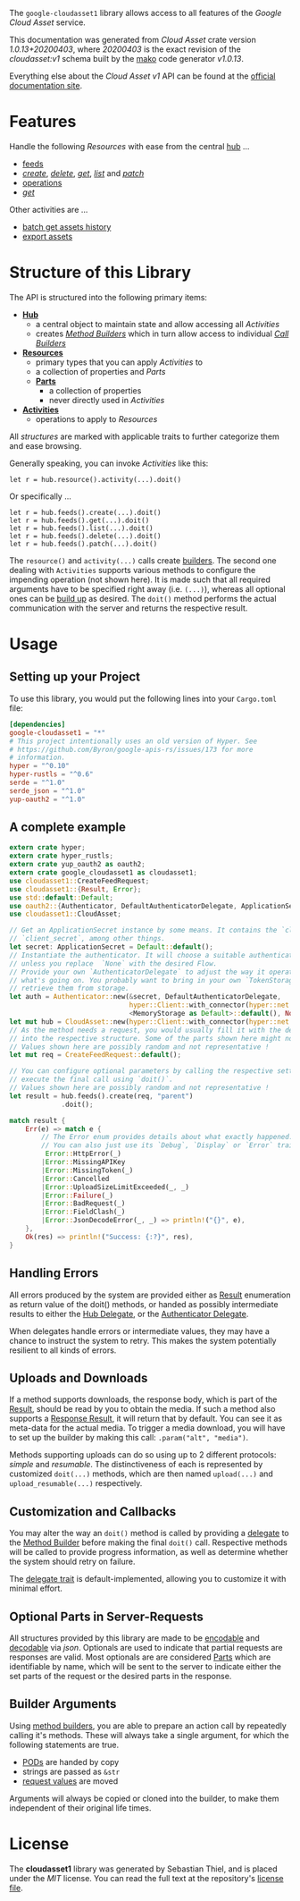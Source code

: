 <!---
DO NOT EDIT !
This file was generated automatically from 'src/mako/api/README.md.mako'
DO NOT EDIT !
-->
The `google-cloudasset1` library allows access to all features of the *Google Cloud Asset* service.

This documentation was generated from *Cloud Asset* crate version *1.0.13+20200403*, where *20200403* is the exact revision of the *cloudasset:v1* schema built by the [mako](http://www.makotemplates.org/) code generator *v1.0.13*.

Everything else about the *Cloud Asset* *v1* API can be found at the
[official documentation site](https://cloud.google.com/asset-inventory/docs/quickstart).
# Features

Handle the following *Resources* with ease from the central [hub](https://docs.rs/google-cloudasset1/1.0.13+20200403/google_cloudasset1/struct.CloudAsset.html) ... 

* [feeds](https://docs.rs/google-cloudasset1/1.0.13+20200403/google_cloudasset1/struct.Feed.html)
 * [*create*](https://docs.rs/google-cloudasset1/1.0.13+20200403/google_cloudasset1/struct.FeedCreateCall.html), [*delete*](https://docs.rs/google-cloudasset1/1.0.13+20200403/google_cloudasset1/struct.FeedDeleteCall.html), [*get*](https://docs.rs/google-cloudasset1/1.0.13+20200403/google_cloudasset1/struct.FeedGetCall.html), [*list*](https://docs.rs/google-cloudasset1/1.0.13+20200403/google_cloudasset1/struct.FeedListCall.html) and [*patch*](https://docs.rs/google-cloudasset1/1.0.13+20200403/google_cloudasset1/struct.FeedPatchCall.html)
* [operations](https://docs.rs/google-cloudasset1/1.0.13+20200403/google_cloudasset1/struct.Operation.html)
 * [*get*](https://docs.rs/google-cloudasset1/1.0.13+20200403/google_cloudasset1/struct.OperationGetCall.html)

Other activities are ...

* [batch get assets history](https://docs.rs/google-cloudasset1/1.0.13+20200403/google_cloudasset1/struct.MethodBatchGetAssetsHistoryCall.html)
* [export assets](https://docs.rs/google-cloudasset1/1.0.13+20200403/google_cloudasset1/struct.MethodExportAssetCall.html)



# Structure of this Library

The API is structured into the following primary items:

* **[Hub](https://docs.rs/google-cloudasset1/1.0.13+20200403/google_cloudasset1/struct.CloudAsset.html)**
    * a central object to maintain state and allow accessing all *Activities*
    * creates [*Method Builders*](https://docs.rs/google-cloudasset1/1.0.13+20200403/google_cloudasset1/trait.MethodsBuilder.html) which in turn
      allow access to individual [*Call Builders*](https://docs.rs/google-cloudasset1/1.0.13+20200403/google_cloudasset1/trait.CallBuilder.html)
* **[Resources](https://docs.rs/google-cloudasset1/1.0.13+20200403/google_cloudasset1/trait.Resource.html)**
    * primary types that you can apply *Activities* to
    * a collection of properties and *Parts*
    * **[Parts](https://docs.rs/google-cloudasset1/1.0.13+20200403/google_cloudasset1/trait.Part.html)**
        * a collection of properties
        * never directly used in *Activities*
* **[Activities](https://docs.rs/google-cloudasset1/1.0.13+20200403/google_cloudasset1/trait.CallBuilder.html)**
    * operations to apply to *Resources*

All *structures* are marked with applicable traits to further categorize them and ease browsing.

Generally speaking, you can invoke *Activities* like this:

```Rust,ignore
let r = hub.resource().activity(...).doit()
```

Or specifically ...

```ignore
let r = hub.feeds().create(...).doit()
let r = hub.feeds().get(...).doit()
let r = hub.feeds().list(...).doit()
let r = hub.feeds().delete(...).doit()
let r = hub.feeds().patch(...).doit()
```

The `resource()` and `activity(...)` calls create [builders][builder-pattern]. The second one dealing with `Activities` 
supports various methods to configure the impending operation (not shown here). It is made such that all required arguments have to be 
specified right away (i.e. `(...)`), whereas all optional ones can be [build up][builder-pattern] as desired.
The `doit()` method performs the actual communication with the server and returns the respective result.

# Usage

## Setting up your Project

To use this library, you would put the following lines into your `Cargo.toml` file:

```toml
[dependencies]
google-cloudasset1 = "*"
# This project intentionally uses an old version of Hyper. See
# https://github.com/Byron/google-apis-rs/issues/173 for more
# information.
hyper = "^0.10"
hyper-rustls = "^0.6"
serde = "^1.0"
serde_json = "^1.0"
yup-oauth2 = "^1.0"
```

## A complete example

```Rust
extern crate hyper;
extern crate hyper_rustls;
extern crate yup_oauth2 as oauth2;
extern crate google_cloudasset1 as cloudasset1;
use cloudasset1::CreateFeedRequest;
use cloudasset1::{Result, Error};
use std::default::Default;
use oauth2::{Authenticator, DefaultAuthenticatorDelegate, ApplicationSecret, MemoryStorage};
use cloudasset1::CloudAsset;

// Get an ApplicationSecret instance by some means. It contains the `client_id` and 
// `client_secret`, among other things.
let secret: ApplicationSecret = Default::default();
// Instantiate the authenticator. It will choose a suitable authentication flow for you, 
// unless you replace  `None` with the desired Flow.
// Provide your own `AuthenticatorDelegate` to adjust the way it operates and get feedback about 
// what's going on. You probably want to bring in your own `TokenStorage` to persist tokens and
// retrieve them from storage.
let auth = Authenticator::new(&secret, DefaultAuthenticatorDelegate,
                              hyper::Client::with_connector(hyper::net::HttpsConnector::new(hyper_rustls::TlsClient::new())),
                              <MemoryStorage as Default>::default(), None);
let mut hub = CloudAsset::new(hyper::Client::with_connector(hyper::net::HttpsConnector::new(hyper_rustls::TlsClient::new())), auth);
// As the method needs a request, you would usually fill it with the desired information
// into the respective structure. Some of the parts shown here might not be applicable !
// Values shown here are possibly random and not representative !
let mut req = CreateFeedRequest::default();

// You can configure optional parameters by calling the respective setters at will, and
// execute the final call using `doit()`.
// Values shown here are possibly random and not representative !
let result = hub.feeds().create(req, "parent")
             .doit();

match result {
    Err(e) => match e {
        // The Error enum provides details about what exactly happened.
        // You can also just use its `Debug`, `Display` or `Error` traits
         Error::HttpError(_)
        |Error::MissingAPIKey
        |Error::MissingToken(_)
        |Error::Cancelled
        |Error::UploadSizeLimitExceeded(_, _)
        |Error::Failure(_)
        |Error::BadRequest(_)
        |Error::FieldClash(_)
        |Error::JsonDecodeError(_, _) => println!("{}", e),
    },
    Ok(res) => println!("Success: {:?}", res),
}

```
## Handling Errors

All errors produced by the system are provided either as [Result](https://docs.rs/google-cloudasset1/1.0.13+20200403/google_cloudasset1/enum.Result.html) enumeration as return value of 
the doit() methods, or handed as possibly intermediate results to either the 
[Hub Delegate](https://docs.rs/google-cloudasset1/1.0.13+20200403/google_cloudasset1/trait.Delegate.html), or the [Authenticator Delegate](https://docs.rs/yup-oauth2/*/yup_oauth2/trait.AuthenticatorDelegate.html).

When delegates handle errors or intermediate values, they may have a chance to instruct the system to retry. This 
makes the system potentially resilient to all kinds of errors.

## Uploads and Downloads
If a method supports downloads, the response body, which is part of the [Result](https://docs.rs/google-cloudasset1/1.0.13+20200403/google_cloudasset1/enum.Result.html), should be
read by you to obtain the media.
If such a method also supports a [Response Result](https://docs.rs/google-cloudasset1/1.0.13+20200403/google_cloudasset1/trait.ResponseResult.html), it will return that by default.
You can see it as meta-data for the actual media. To trigger a media download, you will have to set up the builder by making
this call: `.param("alt", "media")`.

Methods supporting uploads can do so using up to 2 different protocols: 
*simple* and *resumable*. The distinctiveness of each is represented by customized 
`doit(...)` methods, which are then named `upload(...)` and `upload_resumable(...)` respectively.

## Customization and Callbacks

You may alter the way an `doit()` method is called by providing a [delegate](https://docs.rs/google-cloudasset1/1.0.13+20200403/google_cloudasset1/trait.Delegate.html) to the 
[Method Builder](https://docs.rs/google-cloudasset1/1.0.13+20200403/google_cloudasset1/trait.CallBuilder.html) before making the final `doit()` call. 
Respective methods will be called to provide progress information, as well as determine whether the system should 
retry on failure.

The [delegate trait](https://docs.rs/google-cloudasset1/1.0.13+20200403/google_cloudasset1/trait.Delegate.html) is default-implemented, allowing you to customize it with minimal effort.

## Optional Parts in Server-Requests

All structures provided by this library are made to be [encodable](https://docs.rs/google-cloudasset1/1.0.13+20200403/google_cloudasset1/trait.RequestValue.html) and 
[decodable](https://docs.rs/google-cloudasset1/1.0.13+20200403/google_cloudasset1/trait.ResponseResult.html) via *json*. Optionals are used to indicate that partial requests are responses 
are valid.
Most optionals are are considered [Parts](https://docs.rs/google-cloudasset1/1.0.13+20200403/google_cloudasset1/trait.Part.html) which are identifiable by name, which will be sent to 
the server to indicate either the set parts of the request or the desired parts in the response.

## Builder Arguments

Using [method builders](https://docs.rs/google-cloudasset1/1.0.13+20200403/google_cloudasset1/trait.CallBuilder.html), you are able to prepare an action call by repeatedly calling it's methods.
These will always take a single argument, for which the following statements are true.

* [PODs][wiki-pod] are handed by copy
* strings are passed as `&str`
* [request values](https://docs.rs/google-cloudasset1/1.0.13+20200403/google_cloudasset1/trait.RequestValue.html) are moved

Arguments will always be copied or cloned into the builder, to make them independent of their original life times.

[wiki-pod]: http://en.wikipedia.org/wiki/Plain_old_data_structure
[builder-pattern]: http://en.wikipedia.org/wiki/Builder_pattern
[google-go-api]: https://github.com/google/google-api-go-client

# License
The **cloudasset1** library was generated by Sebastian Thiel, and is placed 
under the *MIT* license.
You can read the full text at the repository's [license file][repo-license].

[repo-license]: https://github.com/Byron/google-apis-rsblob/master/LICENSE.md
